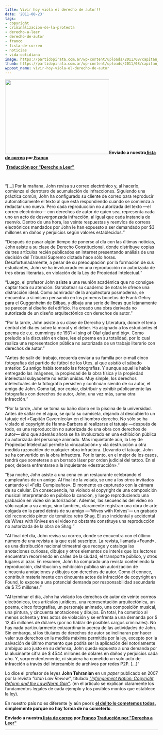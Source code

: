 ```yaml
---
title: Vivir hoy viola el derecho de autor!!
date: '2011-08-23'
tags:
- copyright
- criminalizacion-de-la-protesta
- derecho-a-leer
- derecho-de-autor
- franco
- lista-de-correo
- noticias
- vida-cotidiana
image: https://partidopirata.com.ar/wp-content/uploads/2011/08/capitan_cavernicola.png
thumb: https://partidopirata.com.ar/wp-content/uploads/2011/08/capitan_cavernicola.png
wppost_name: vivir-hoy-viola-el-derecho-de-autor
---
```


<a href="https://partidopirata.com.ar/wp-content/uploads/2011/08/capitan_cavernicola.png"><img class="aligncenter size-full wp-image-1679" title="capitan_cavernicola" src="https://partidopirata.com.ar/wp-content/uploads/2011/08/capitan_cavernicola.png" alt="" width="343" height="246" /></a><strong>Enviado a nuestra<a href="http://partido-pirata.blogspot.com/2011/04/la-forma-mas-comun-que-tenemos-de.html" target="_blank"> lista de correo</a> por<a href="http://lists.partidopirata.com.ar/pipermail/general-partidopirata.com.ar/2011-August/010170.html" target="_blank"> Franco</a></strong>

<strong> <a href="http://www.derechoaleer.org/2011/08/derechos-de-autor-o-como-convertir-vida-delito.html" target="_blank">Traducción por "Derecho a Leer"</a></strong>

&nbsp;

<q>[...] Por la mañana, John revisa su correo electrónico y, al hacerlo, comienza el derrotero de acumulación de infracciones. Siguiendo una práctica común, John ha configurado su cliente de correo para reproducir automáticamente el texto al que está respondiendo cuando se comienza a redactar uno nuevo. Pero cada reproducción no autorizada del texto —el correo electrónico— con derechos de autor de quien sea, representa cada uno un acto de desvergonzada infracción, al igual que cada instancia de reenvío. Dentro de una hora, las veinte respuestas y reenvíos de correos electrónicos mandados por John le han expuesto a ser demandado por $3 millones en daños y perjuicios según valores establecidos.</q>

<q>Después de pasar algún tiempo de ponerse al día con las últimas noticias, John asiste a su clase de Derecho Constitucional, donde distribuye copias de tres artículos recién publicados en Internet presentando análisis de una decisión del Tribunal Supremo dictada hace sólo horas. Desafortunadamente, a pesar de su preocupación por la formación de sus estudiantes, John se ha involucrado en una reproducción no autorizada de tres obras literarias, en violación de la Ley de Propiedad Intelectual.</q>

<q>Luego, el profesor John asiste a una reunión académica que no consigue captar toda su atención. Garabatear su cuaderno de notas le ofrece una distracción ideal. Como admirador de la arquitectura posmoderna, se encuentra a si mismo pensando en los primeros bocetos de Frank Gehry para el Guggenheim de Bilbao, y dibuja una serie de líneas que lejanamente se parecen al diseño del edificio. Ha creado una obra derivada no autorizada de un diseño arquitectónico con derechos de autor.</q>

<q>Por la tarde, John asiste a su clase de Derecho y Literatura, donde el tema central del día es sobre la moral y el deber. Ha asignado a los estudiantes el poema de e.e. cummings de 1931 «I sing of Olaf glad and big». Como preludio a la discusión en clase, lee el poema en su totalidad, por lo cual realiza una representacion pública no autorizada de un trabajo literario con derechos de autor.</q>

<q>Antes de salir del trabajo, recuerda enviar a su familia por e-mail cinco fotografías del partido de fútbol de los Utes, al que asistió el sábado anterior. Su amigo había tomado las fotografías. Y aunque aquel le había entregado las imágenes, la propiedad de la obra física y la propiedad intelectual subyacente no están unidas. Muy simple, los derechos intelectuales de la fotografía persisten y continúan siendo de su autor, el amigo de John. Como tal, por copiar, distribuir y exhibir públicamente las fotografías con derechos de autor, John, una vez más, suma otra infracción.</q>

<q>Por la tarde, John se toma su baño diario en la piscina de la universidad. Antes de saltar en el agua, se quita su camiseta, dejando al descubierto un tatuaje del «Capitán Cavernícola» en el hombro derecho. No sólo se ha violado el copyright de Hanna-Barbera al realizarse el tatuaje —después de todo, es una reproducción no autorizada de una obra con derechos de autor— sino que además ahora se ha involucrado en una exhibición pública no autorizada del personaje animado. Más inquietante aún, la Ley de Propiedad Intelectual permite la «incautación» y «la destrucción u otra medida razonable» de cualquier obra infractora. Llevando el tatuaje, John se ha convertido en la obra infractora. Por lo tanto, en el mejor de los casos, tendrá que someterse a un borrado láser por orden judicial del tattoo. En el peor, debera enfrentarse a la inquietante «destrucción».</q>

<q>Esa noche, John asiste a una cena en un restaurante celebrando el cumpleaños de un amigo. Al final de la velada, se une a los otros invitados cantando el «Feliz Cumpleaños». El momento es capturado con la cámara de su celular. En consecuencia, ha violado el copyright de una composición musical interpretando en público la canción, y luego reproduciendo una grabación en vídeo sin autorización. Además, las secuencias del video no sólo captan a su amigo, sino tambien, claramente registran una obra de arte colgada en la pared detrás de su amigo —'Wives with Knives'— un grabado del reconocido pintor de temática retro Shag. El uso incidental y accidental de Wives with Knives en el video no obstante constituye una reproducción no autorizada de la obra de Shag.</q>

<q>Al final del día, John revisa su correo, donde se encuentra con el último número de una revista a la que está suscripto. La revista, llamada «Found», es una distribución nacional trimestral que recoge y cataloga las anotaciones curiosas, dibujos y otros elementos de interés que los lectores encuentran recorriendo en calles de la ciudad, el transporte público, y otros lugares al azar. En resumen, John ha comprado una revista conteniendo la reproducción, distribución y exhibición pública sin autorización de cincuenta anotaciones y dibujos con derechos de autor. Como él conoce, contribuir materialmente con cincuenta actos de infracción de copyright en Found, lo expone a una potencial demanda por responsabilidad secundaria de $ 7.5 millones.</q>

<q>Al terminar el día, John ha violado los derechos de autor de veinte correos electrónicos, tres artículos jurídicos, una representación arquitectónica, un poema, cinco fotografías, un personaje animado, una composición musical, una pintura, y cincuenta anotaciones y dibujos. En total, ha cometido al menos ochenta y tres actos de violación y se enfrenta a una demanda por $ 12,45 millones de dólares (por no hablar de posibles cargos criminales). No hay nada particularmente extraordinario acerca de las actividades de John. Sin embargo, si los titulares de derechos de autor se inclinaran por hacer valer sus derechos en la medida máxima permitida por la ley, excepto por la salvación de último momento que podría ser la aplicación del notoriamente ambiguo uso justo en su defensa, John queda expuesto a una demanda por la alucinante cifra de $ 4544 millones de dólares en daños y perjuicios cada año. Y, sorprendentemente, ni siquiera ha cometido un solo acto de infracción a través del intercambio de archivos por redes P2P. [...]</q>

Lo dice el profesor de leyes <strong>John Tehranian</strong> en un <em>paper</em> publicado en 2007 por la revista <em>"Utah Law Review"</em>, titulado <a href="http://papers.ssrn.com/sol3/papers.cfm?abstract_id=1029151"><em>"Infringement Nation: Copyright Reform and the Law/Norm Gap"</em></a>. (en el artículo se explican claramente los fundamentos legales de cada ejemplo y los posibles montos que establece la ley).

En nuestro país no es diferente (y aún peor): <a href="http://www.vialibre.org.ar/2011/05/15/el-delito-que-cometemos-todos/"><strong>el delito lo cometemos todos</strong></a><strong>, simplemente porque no hay forma de no cometerlo</strong>.

<strong>Enviado a nuestra<a href="http://partido-pirata.blogspot.com/2011/04/la-forma-mas-comun-que-tenemos-de.html" target="_blank"> lista de correo</a> por<a href="http://lists.partidopirata.com.ar/pipermail/general-partidopirata.com.ar/2011-August/010170.html" target="_blank"> Franco</a></strong><strong> <a href="http://www.derechoaleer.org/2011/08/derechos-de-autor-o-como-convertir-vida-delito.html" target="_blank">Traducción por "Derecho a Leer"</a></strong><hr>
